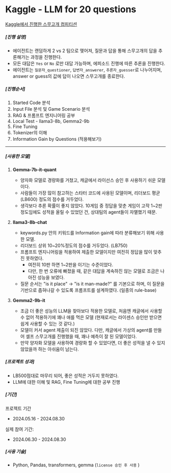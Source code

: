 # Kaggle - LLM for 20 questions

[Kaggle에서 진행한 스무고개 컴피티션](https://www.kaggle.com/competitions/llm-20-questions)



##### [진행 설명]

- 에이전트는 랜덤하게 2 vs 2 팀으로 맺어져, 질문과 답을 통해 스무고개의 답을 추론해가는 과정을 진행한다.
- 모든 대답은 `Yes` or `No` 로만 대답 가능하며, 에피소드 진행에 따른 추론을 진행한다.
- 에이전트는 `질문자_questioner`, `답변자_answerer`, `추론자_guesser`로 나누어지며, answer or guess의 값에 답이 나오면 스무고개를 종료한다.



##### [진행순서]

1. Started Code 분석
2. Input File 분석 및 Game Scenario 분석
3. RAG & 프롬프트 엔지니어링 공부
4. Local Test - llama3-8b, Gemma2-9b
5. Fine Tuning
6. Tokenizer의 이해
7. Information Gain by Questions (적용해보기)

---

##### [사용한 모델]

1. **Gemma-7b-it-quant**

   - 양자화 모델로 경량화를 거쳤고, 캐글에서 라이선스 승인 후 사용하기 쉬운 모델이다.
   - 사람들이 가장 많이 참고하는 스타터 코드에 사용된 모델이며, 리더보드 평균(LB600) 정도의 점수를 거두었다.
   - 생각보다 추론 확률이 좋지 않았다. 10게임 중 정답을 맞춘 게임이 고작 1~2판 정도임에도 성적을 올릴 수 있었던 건, 상대팀의 agent들이 자멸했기 때문.

   

2. **llama3-8b-chat**

   - keywords.py 안의 키워드를 Information gain에 따라 분류해보기 위해 사용한 모델.
   - 리더보드 상위 10~20%정도의 점수를 거두었다. (LB750)
   - 프롬프트 엔지니어링을 적용하여 제출한 모델이지만 여전히 정답을 많이 맞추진 못하였다.
     - 여전히 10판 하면 1~2판을 이기는 수준이었다.
     - 다만, 한 번 오류에 빠졌을 때, 같은 대답을 계속하진 않는 모델로 조금은 나아진 성능을 보였다.
   - 질문 순서는 "is it place" -> "is it man-made?" 를 기본으로 하며, 이 질문을 기반으로 좁혀나갈 수 있도록 프롬프트를 설계하였다. (일종의 rule-base)

   

3. **Gemma2-9b-it**

   - 조금 더 좋은 성능의 LLM을 찾아보다 적용한 모델로, 처음엔 캐글에서 사용할 수 없어 적용하기에 꽤나 애를 먹은 모델 (현재로서는 라이센스 승인만 받으면 쉽게 사용할 수 있는 것 같다.)
   - 모델이 커서 agent 제출이 되진 않았다. 다만, 캐글에서 가상의 agent를 만들어 셀프 스무고개를 진행했을 때, 꽤나 예측이 잘 된 모델이었다.
   - 만약 양자화 모델을 사용하여 경량화 할 수 있었다면, 더 좋은 성적을 낼 수 있지 않았을까 하는 아쉬움이 남는다.



##### [프로젝트 성과]

- LB500점대로 마무리 되어, 좋은 성적은 거두지 못하였다.
- LLM에 대한 이해 및 RAG, Fine Tuning에 대한 공부 진행



##### [기간]

프로젝트 기간

- 2024.05.16 - 2024.08.30

실제 참여 기간: 

- 2024.06.30 - 2024.08.30



##### [사용 기술]

- Python, Pandas, transformers, gemma (`license 승인 후 사용` )

